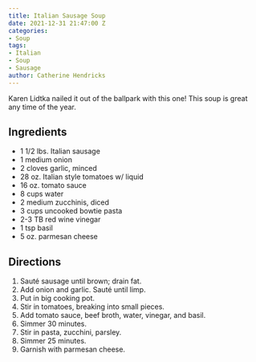 ```yaml
---
title: Italian Sausage Soup
date: 2021-12-31 21:47:00 Z
categories:
- Soup
tags:
- Italian
- Soup
- Sausage
author: Catherine Hendricks
---
```


Karen Lidtka nailed it out of the ballpark with this one! This soup is great any time of the year. 

## Ingredients
* 1 1/2 lbs. Italian sausage
* 1 medium onion
* 2 cloves garlic, minced
* 28 oz. Italian style tomatoes w/ liquid
* 16 oz. tomato sauce
* 8 cups water
* 2 medium zucchinis, diced
* 3 cups uncooked bowtie pasta
* 2-3 TB red wine vinegar
* 1 tsp basil
* 5 oz. parmesan cheese

## Directions
1. Sauté sausage until brown; drain fat.
2. Add onion and garlic. Sauté until limp.
3. Put in big cooking pot. 
4. Stir in tomatoes, breaking into small pieces. 
5. Add tomato sauce, beef broth, water, vinegar, and basil. 
6. Simmer 30 minutes. 
7. Stir in pasta, zucchini, parsley. 
8. Simmer 25 minutes.
9. Garnish with parmesan cheese.

